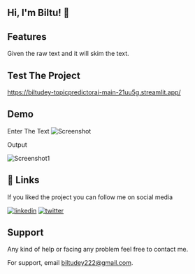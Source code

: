 
## Hi, I'm Biltu! 👋




## Features

Given the raw text and it will skim the text.

## Test The Project

https://biltudey-topicpredictorai-main-21uu5g.streamlit.app/



## Demo
Enter The Text
![Screenshot](https://user-images.githubusercontent.com/94779899/219923107-626ed4c5-f5e4-4ac8-b62a-924e44eb716e.png)

Output


![Screenshot1](https://user-images.githubusercontent.com/94779899/219923117-97c26da9-2d92-4b3e-9525-e7d3eacab382.png)



## 🔗 Links

If you liked the project you can follow me on social media

[![linkedin](https://img.shields.io/badge/linkedin-0A66C2?style=for-the-badge&logo=linkedin&logoColor=white)](https://www.linkedin.com/in/BiltuDey/)
[![twitter](https://img.shields.io/badge/twitter-1DA1F2?style=for-the-badge&logo=twitter&logoColor=white)](https://twitter.com/CallmeBiltu)



## Support
Any kind of help or facing any problem feel free to contact me.

For support, email biltudey222@gmail.com.

